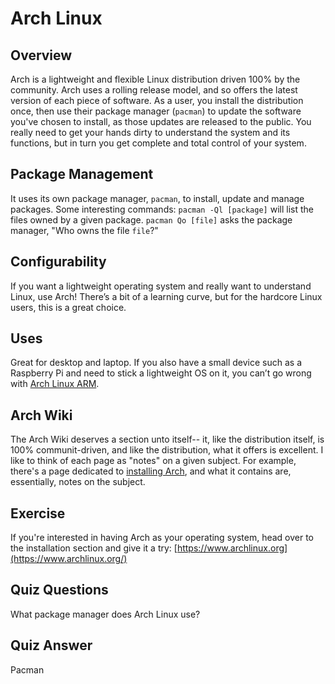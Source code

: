 Arch Linux
==========

Overview
--------

Arch is a lightweight and flexible Linux distribution driven 100% by the community.  Arch uses a rolling release model, and so offers the latest version of each piece of software.  As a user, you install the distribution once, then use their package manager (`pacman`) to update the software you've chosen to install, as those updates are released to the public.  You really need to get your hands dirty to understand the system and its functions, but in turn you get complete and total control of your system.

Package Management
------------------

It uses its own package manager, `pacman`, to install, update and manage packages. Some interesting commands:  `pacman -Ql [package]` will list the files owned by a given package.  `pacman Qo [file]` asks the package manager, "Who owns the file `file`?"  

Configurability
---------------
If you want a lightweight operating system and really want to understand Linux, use Arch! There’s a bit of a learning curve, but for the hardcore Linux users, this is a great choice.

Uses
----

Great for desktop and laptop. If you also have a small device such as a Raspberry Pi and need to stick a lightweight OS on it, you can’t go wrong with [Arch Linux ARM](https://archlinuxarm.org/).

Arch Wiki
---------

The Arch Wiki deserves a section unto itself-- it, like the distribution itself, is 100% communit-driven, and like the distribution, what it offers is excellent.  I like to think of each page as "notes" on a given subject.  For example, there's a page dedicated to [installing Arch](https://wiki.archlinux.org/title/Installation_guide), and what it contains are, essentially, notes on the subject.

Exercise
--------

If you're interested in having Arch as your operating system, head over to the installation section and give it a try: [https://www.archlinux.org](https://www.archlinux.org/)

Quiz Questions
--------------

What package manager does Arch Linux use?

Quiz Answer
-----------

Pacman
